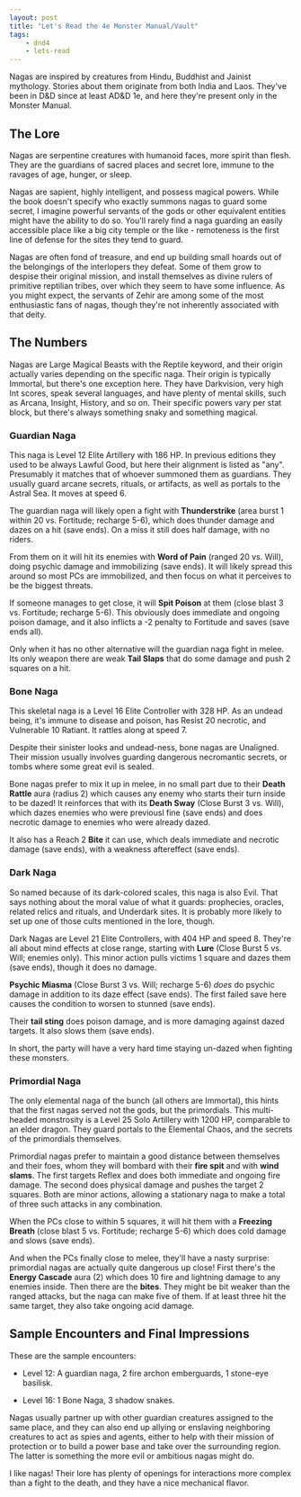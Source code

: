 ```yaml
---
layout: post
title: "Let's Read the 4e Monster Manual/Vault"
tags:
    - dnd4
    - lets-read
---
```


Nagas are inspired by creatures from Hindu, Buddhist and Jainist
mythology. Stories about them originate from both India and Laos. They've been
in D&D since at least AD&D 1e, and here they're present only in the Monster
Manual.

## The Lore

Nagas are serpentine creatures with humanoid faces, more spirit than flesh. They
are the guardians of sacred places and secret lore, immune to the ravages of
age, hunger, or sleep.

Nagas are sapient, highly intelligent, and possess magical powers. While the
book doesn't specify who exactly summons nagas to guard some secret, I imagine
powerful servants of the gods or other equivalent entities might have the
ability to do so. You'll rarely find a naga guarding an easily accessible place
like a big city temple or the like - remoteness is the first line of defense for
the sites they tend to guard.

Nagas are often fond of treasure, and end up building small hoards out of the
belongings of the interlopers they defeat. Some of them grow to despise their
original mission, and install themselves as divine rulers of primitive reptilian
tribes, over which they seem to have some influence. As you might expect, the
servants of Zehir are among some of the most enthusiastic fans of nagas, though
they're not inherently associated with that deity.

## The Numbers

Nagas are Large Magical Beasts with the Reptile keyword, and their origin
actually varies depending on the specific naga. Their origin is typically
Immortal, but there's one exception here. They have Darkvision, very high Int
scores, speak several languages, and have plenty of mental skills, such as
Arcana, Insight, History, and so on. Their specific powers vary per stat block,
but there's always something snaky and something magical.

### Guardian Naga

This naga is Level 12 Elite Artillery with 186 HP. In previous editions they
used to be always Lawful Good, but here their alignment is listed as
"any". Presumably it matches that of whoever summoned them as guardians. They
usually guard arcane secrets, rituals, or artifacts, as well as portals to the
Astral Sea. It moves at speed 6.

The guardian naga will likely open a fight with **Thunderstrike** (area burst 1
within 20 vs. Fortitude; recharge 5-6), which does thunder damage and dazes on a
hit (save ends). On a miss it still does half damage, with no riders.

From them on it will hit its enemies with **Word of Pain** (ranged 20 vs. Will),
doing psychic damage and immobilizing (save ends). It will likely spread this
around so most PCs are immobilized, and then focus on what it perceives to be
the biggest threats.

If someone manages to get close, it will **Spit Poison** at them (close blast 3
vs. Fortitude; recharge 5-6). This obviously does immediate and ongoing poison
damage, and it also inflicts a -2 penalty to Fortitude and saves (save ends
all).

Only when it has no other alternative will the guardian naga fight in melee. Its
only weapon there are weak **Tail Slaps** that do some damage and push 2 squares
on a hit.

### Bone Naga

This skeletal naga is a Level 16 Elite Controller with 328 HP. As an undead
being, it's immune to disease and poison, has Resist 20 necrotic, and Vulnerable
10 Ratiant. It rattles along at speed 7.

Despite their sinister looks and undead-ness, bone nagas are Unaligned. Their
mission usually involves guarding dangerous necromantic secrets, or tombs where
some great evil is sealed.

Bone nagas prefer to mix it up in melee, in no small part due to their **Death
Rattle** aura (radius 2) which causes any enemy who starts their turn inside to
be dazed! It reinforces that with its **Death Sway** (Close Burst 3 vs. Will),
which dazes enemies who were previousl fine (save ends) and does necrotic damage
to enemies who were already dazed.

It also has a Reach 2 **Bite** it can use, which deals immediate and necrotic
damage (save ends), with a weakness aftereffect (save ends).

### Dark Naga

So named because of its dark-colored scales, this naga is also Evil. That says
nothing about the moral value of what it guards: prophecies, oracles, related
relics and rituals, and Underdark sites. It is probably more likely to set up
one of those cults mentioned in the lore, though.

Dark Nagas are Level 21 Elite Controllers, with 404 HP and speed 8. They're all
about mind effects at close range, starting with **Lure** (Close Burst 5
vs. Will; enemies only). This minor action pulls victims 1 square and dazes them
(save ends), though it does no damage.

**Psychic Miasma** (Close Burst 3 vs. Will; recharge 5-6) _does_ do psychic
damage in addition to its daze effect (save ends). The first failed save here
causes the condition to worsen to stunned (save ends).

Their **tail sting** does poison damage, and is more damaging against dazed
targets. It also slows them (save ends).

In short, the party will have a very hard time staying un-dazed when fighting
these monsters.

### Primordial Naga

The only elemental naga of the bunch (all others are Immortal), this hints that
the first nagas served not the gods, but the primordials. This multi-headed
monstrosity is a Level 25 Solo Artillery with 1200 HP, comparable to an elder
dragon. They guard portals to the Elemental Chaos, and the secrets of the
primordials themselves.

Primordial nagas prefer to maintain a good distance between themselves and their
foes, whom they will bombard with their **fire spit** and with **wind
slams**. The first targets Reflex and does both immediate and ongoing fire
damage. The second does physical damage and pushes the target 2 squares. Both
are minor actions, allowing a stationary naga to make a total of three such
attacks in any combination.

When the PCs close to within 5 squares, it will hit them with a **Freezing
Breath** (close blast 5 vs. Fortitude; recharge 5-6) which does cold damage and
slows (save ends).

And when the PCs finally close to melee, they'll have a nasty surprise:
primordial nagas are actually quite dangerous up close! First there's the
**Energy Cascade** aura (2) which does 10 fire and lightning damage to any
enemies inside. Then there are the **bites**. They might be bit weaker than the
ranged attacks, but the naga can make five of them. If at least three hit the
same target, they also take ongoing acid damage.

## Sample Encounters and Final Impressions

These are the sample encounters:

- Level 12: A guardian naga, 2 fire archon emberguards, 1 stone-eye basilisk.

- Level 16: 1 Bone Naga, 3 shadow snakes.

Nagas usually partner up with other guardian creatures assigned to the same
place, and they can also end up allying or enslaving neighboring creatures to
act as spies and agents, either to help with their mission of protection or to
build a power base and take over the surrounding region. The latter is something
the more evil or ambitious nagas might do.

I like nagas! Their lore has plenty of openings for interactions more complex
than a fight to the death, and they have a nice mechanical flavor.
